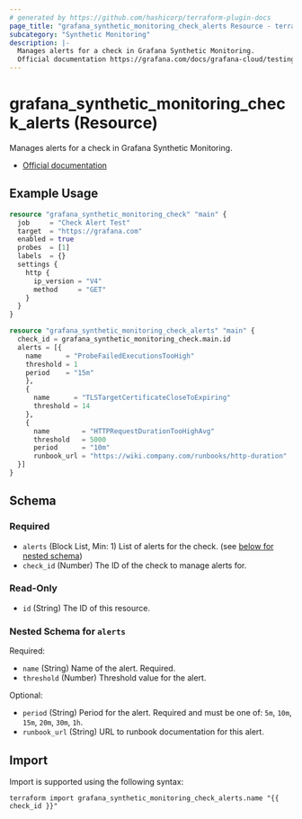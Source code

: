 ```yaml
---
# generated by https://github.com/hashicorp/terraform-plugin-docs
page_title: "grafana_synthetic_monitoring_check_alerts Resource - terraform-provider-grafana"
subcategory: "Synthetic Monitoring"
description: |-
  Manages alerts for a check in Grafana Synthetic Monitoring.
  Official documentation https://grafana.com/docs/grafana-cloud/testing/synthetic-monitoring/configure-alerts/configure-per-check-alerts/
---
```


# grafana_synthetic_monitoring_check_alerts (Resource)

Manages alerts for a check in Grafana Synthetic Monitoring.

* [Official documentation](https://grafana.com/docs/grafana-cloud/testing/synthetic-monitoring/configure-alerts/configure-per-check-alerts/)

## Example Usage

```terraform
resource "grafana_synthetic_monitoring_check" "main" {
  job     = "Check Alert Test"
  target  = "https://grafana.com"
  enabled = true
  probes  = [1]
  labels  = {}
  settings {
    http {
      ip_version = "V4"
      method     = "GET"
    }
  }
}

resource "grafana_synthetic_monitoring_check_alerts" "main" {
  check_id = grafana_synthetic_monitoring_check.main.id
  alerts = [{
    name      = "ProbeFailedExecutionsTooHigh"
    threshold = 1
    period    = "15m"
    },
    {
      name      = "TLSTargetCertificateCloseToExpiring"
      threshold = 14
    },
    {
      name        = "HTTPRequestDurationTooHighAvg"
      threshold   = 5000
      period      = "10m"
      runbook_url = "https://wiki.company.com/runbooks/http-duration"
  }]
}
```

<!-- schema generated by tfplugindocs -->
## Schema

### Required

- `alerts` (Block List, Min: 1) List of alerts for the check. (see [below for nested schema](#nestedblock--alerts))
- `check_id` (Number) The ID of the check to manage alerts for.

### Read-Only

- `id` (String) The ID of this resource.

<a id="nestedblock--alerts"></a>
### Nested Schema for `alerts`

Required:

- `name` (String) Name of the alert. Required.
- `threshold` (Number) Threshold value for the alert.

Optional:

- `period` (String) Period for the alert. Required and must be one of: `5m`, `10m`, `15m`, `20m`, `30m`, `1h`.
- `runbook_url` (String) URL to runbook documentation for this alert.

## Import

Import is supported using the following syntax:

```shell
terraform import grafana_synthetic_monitoring_check_alerts.name "{{ check_id }}"
```

